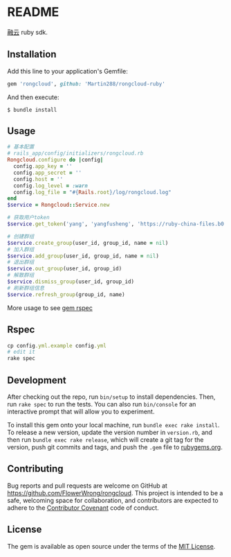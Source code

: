 # README

[融云](http://www.rongcloud.cn/) ruby sdk.

## Installation

Add this line to your application's Gemfile:

```ruby
gem 'rongcloud', github: 'Martin288/rongcloud-ruby'
```

And then execute:

    $ bundle install

## Usage

```ruby
# 基本配置
# rails_app/config/initializers/rongcloud.rb
Rongcloud.configure do |config|
  config.app_key = ''
  config.app_secret = ''
  config.host = ''
  config.log_level = :warn
  config.log_file = "#{Rails.root}/log/rongcloud.log"
end
$service = Rongcloud::Service.new

# 获取用户token
$service.get_token('yang', 'yangfusheng', 'https://ruby-china-files.b0.upaiyun.com/user/big_avatar/9442.jpg')

# 创建群组
$service.create_group(user_id, group_id, name = nil)
# 加入群组
$service.add_group(user_id, group_id, name = nil)
# 退出群组
$service.out_group(user_id, group_id)
# 解散群组
$service.dismiss_group(user_id, group_id)
# 刷新群组信息
$service.refresh_group(group_id, name)
```

More usage to see [gem rspec](https://github.com/FlowerWrong/rongcloud-ruby/blob/master/spec/rongcloud/service_spec.rb#L162)

## Rspec

```ruby
cp config.yml.example config.yml
# edit it
rake spec
```

## Development

After checking out the repo, run `bin/setup` to install dependencies. Then, run `rake spec` to run the tests. You can also run `bin/console` for an interactive prompt that will allow you to experiment.

To install this gem onto your local machine, run `bundle exec rake install`. To release a new version, update the version number in `version.rb`, and then run `bundle exec rake release`, which will create a git tag for the version, push git commits and tags, and push the `.gem` file to [rubygems.org](https://rubygems.org).

## Contributing

Bug reports and pull requests are welcome on GitHub at https://github.com/FlowerWrong/rongcloud. This project is intended to be a safe, welcoming space for collaboration, and contributors are expected to adhere to the [Contributor Covenant](contributor-covenant.org) code of conduct.


## License

The gem is available as open source under the terms of the [MIT License](http://opensource.org/licenses/MIT).
